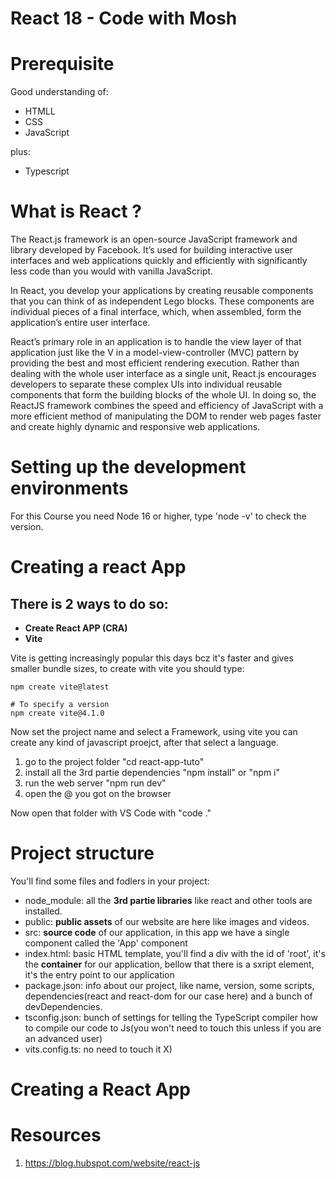 # React 18 - Code with Mosh

# Prerequisite

Good understanding of:

- HTMLL
- CSS
- JavaScript

plus:

- Typescript

# What is React ?

The React.js framework is an open-source JavaScript framework and library developed by Facebook. It’s used for building interactive user interfaces and web applications quickly and efficiently with significantly less code than you would with vanilla JavaScript.

In React, you develop your applications by creating reusable components that you can think of as independent Lego blocks. These components are individual pieces of a final interface, which, when assembled, form the application’s entire user interface.

React’s primary role in an application is to handle the view layer of that application just like the V in a model-view-controller (MVC) pattern by providing the best and most efficient rendering execution. Rather than dealing with the whole user interface as a single unit, React.js encourages developers to separate these complex UIs into individual reusable components that form the building blocks of the whole UI. In doing so, the ReactJS framework combines the speed and efficiency of JavaScript with a more efficient method of manipulating the DOM to render web pages faster and create highly dynamic and responsive web applications.

# Setting up the development environments

For this Course you need Node 16 or higher, type 'node -v' to check the version.

# Creating a react App

## There is 2 ways to do so:

- **Create React APP (CRA)**
- **Vite**

Vite is getting increasingly popular this days bcz it's faster and gives smaller bundle sizes, to create with vite you should type:

```shell
npm create vite@latest

# To specify a version
npm create vite@4.1.0
```

Now set the project name and select a Framework, using vite you can create any kind of javascript proejct, after that select a language.

1. go to the project folder "cd react-app-tuto"
2. install all the 3rd partie dependencies "npm install" or "npm i"
3. run the web server "npm run dev"
4. open the @ you got on the browser

Now open that folder with VS Code with "code ."

# Project structure

You'll find some files and fodlers in your project:

- node_module: all the **3rd partie libraries** like react and other tools are installed.
- public: **public assets** of our website are here like images and videos.
- src: **source code** of our application, in this app we have a single component called the 'App' component
- index.html: basic HTML template, you'll find a div with the id of 'root', it's the **container** for our application, bellow that there is a sxript element, it's the entry point to our application
- package.json: info about our project, like name, version, some scripts, dependencies(react and react-dom for our case here) and a bunch of devDependencies.
- tsconfig.json: bunch of settings for telling the TypeScript compiler how to compile our code to Js(you won't need to touch this unless if you are an advanced user)
- vits.config.ts: no need to touch it X)


# Creating a React App 


#
#
#
#

# Resources

1. https://blog.hubspot.com/website/react-js
